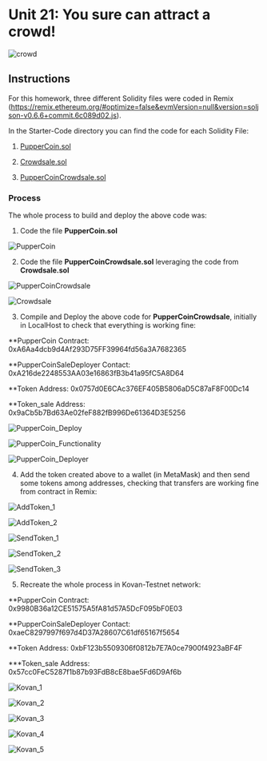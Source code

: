 # Unit 21: You sure can attract a crowd!

![crowd](https://image.shutterstock.com/image-photo/group-people-holding-cigarette-lighters-600w-687342115.jpg)

## Instructions

For this homework, three different Solidity files were coded in Remix (https://remix.ethereum.org/#optimize=false&evmVersion=null&version=soljson-v0.6.6+commit.6c089d02.js).

In the Starter-Code directory you can find the code for each Solidity File:

  1. [PupperCoin.sol](Starter-Code/PupperCoin.sol)
    
  2. [Crowdsale.sol](Starter-Code/Crowdsale.sol)
    
  3. [PupperCoinCrowdsale.sol](Starter-Code/PupperCoinCrowdsale.sol)
  
### Process

The whole process to build and deploy the above code was:

1. Code the file **PupperCoin.sol**

![PupperCoin](Images/PupperCoin_Code.png)

2. Code the file **PupperCoinCrowdsale.sol** leveraging the code from **Crowdsale.sol**

![PupperCoinCrowdsale](Images/PupperCoinCrowdsale_Code.png)

![Crowdsale](Images/Crowdsale_Code.png)

3. Compile and Deploy the above code for **PupperCoinCrowdsale**, initially in LocalHost to check that everything is working fine:

**PupperCoin Contract: 0xA6Aa4dcb9d4Af293D75FF39964fd56a3A7682365

**PupperCoinSaleDeployer Contact: 0xA216de2248553AA03e16863fB3b41a95fC5A8D64

**Token Address: 0x0757d0E6CAc376EF405B5806aD5C87aF8F00Dc14

**Token_sale Address: 0x9aCb5b7Bd63Ae02feF882fB996De61364D3E5256

![PupperCoin_Deploy](Images/PupperCoin_Deploy.png)

![PupperCoin_Functionality](Images/PupperCoin_Functionality.png)

![PupperCoin_Deployer](Images/PupperCoin_Deployer.png)

4. Add the token created above to a wallet (in MetaMask) and then send some tokens among addresses, checking that transfers are working fine from contract in Remix:

![AddToken_1](Images/Add_Token_1.png)

![AddToken_2](Images/Add_Token_2.png)

![SendToken_1](Images/Send_Token_1.png)

![SendToken_2](Images/Send_Token_2.png)

![SendToken_3](Images/Send_Token_3.png)

5. Recreate the whole process in Kovan-Testnet network:

**PupperCoin Contract: 0x9980B36a12CE51575A5fA81d57A5DcF095bF0E03

**PupperCoinSaleDeployer Contact: 0xaeC8297997f697d4D37A28607C61df65167f5654

**Token Address: 0xbF123b5509306f0812b7E7A0ce7900f4923aBF4F

***Token_sale Address: 0x57cc0FeC5287f1b87b93FdB8cE8bae5Fd6D9Af6b

![Kovan_1](Images/Kovan1.png)

![Kovan_2](Images/Kovan2.png)

![Kovan_3](Images/Kovan3.png)

![Kovan_4](Images/Kovan4.png)

![Kovan_5](Images/Kovan5.png)

